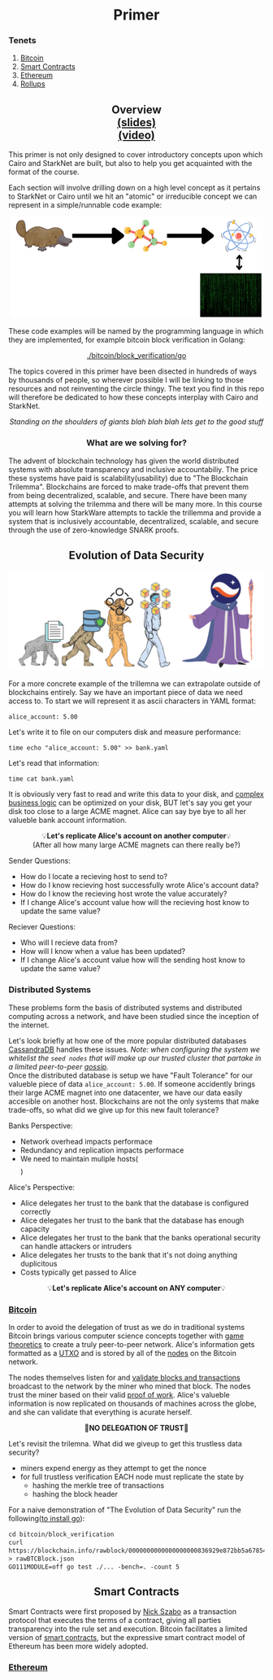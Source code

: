 <h1 align="center">Primer</h1>

### Tenets
1. [Bitcoin](./bitcoin/README.md)
2. [Smart Contracts](#smart_contracts)
3. [Ethereum](./ethereum/README.md)
4. [Rollups](./rollups/README.md)

<h2 align="center"> Overview <br><a href="https://docs.google.com/</h3>presentation/d/1-ykeFFRwI2JTIyXAKd2AmVSIUnbjPk7EdfpHxL3CxYs/edit?usp=sharing">(slides)</a><br><a href="https://www.youtube.com/watch?v=DrBJ9LWvsOQ">(video)</a></h2>
This primer is not only designed to cover introductory concepts upon which Cairo and StarkNet are built, but also to help you get acquainted with the format of the course. 

Each section will involve drilling down on a high level concept as it pertains to StarkNet or Cairo until we hit an "atomic" or irreducible concept we can represent in a simple/runnable code example: 

<div align="center">
    <img src="../misc/plat.png">
</div>

These code examples will be named by the programming language in which they are implemented, for example bitcoin block verification in Golang:
<div align="center">
    <a href="./bitcoin/block_verification/go">./bitcoin/block_verification/go</a>
</div>

The topics covered in this primer have been disected in hundreds of ways by thousands of people, so wherever possible I will be linking to those resources and not reinventing the circle thingy. The text you find in this repo will therefore be dedicated to how these concepts interplay with Cairo and StarkNet.

<div align="center">
    <em>Standing on the shoulders of giants blah blah blah lets get to the good stuff</em>
</div>

<h3 align="center"> What are we solving for?</h3>
The advent of blockchain technology has given the world distributed systems with absolute transparency and inclusive accountabiliy.
The price these systems have paid is scalability(usability) due to "The Blockchain Trilemma". Blockchains are forced to make trade-offs that prevent them from being decentralized, scalable, and secure.
There have been many attempts at solving the trilemma and there will be many more. In this course you will learn how StarkWare attempts to tackle the trillemma and provide a system that is inclusively accountable, decentralized, scalable, and secure through the use of zero-knowledge SNARK proofs.

<h2 align="center"> Evolution of Data Security</h2>
<div align="center">
    <img src="../misc/evolution.png">
</div>

For a more concrete example of the trillemna we can extrapolate outside of blockchains entirely. Say we have an important piece of data we need access to. To start we will represent it as ascii characters in YAML format:
```
alice_account: 5.00
```
Let's write it to file on our computers disk and measure performance:
```
time echo "alice_account: 5.00" >> bank.yaml
```
Let's read that information:
```
time cat bank.yaml
```

It is obviously very fast to read and write this data to your disk, and [complex business logic](https://www.postgresql.org/) can be optimized on your disk, BUT let's say you get your disk too close to a large ACME magnet. Alice can say bye bye to all her valueble bank account information.
<p align="center">💡<strong>Let's replicate Alice's account on another computer</strong>💡<br>(After all how many large ACME magnets can there really be?)</p>

Sender Questions:
- How do I locate a recieving host to send to?
- How do I know recieving host successfully wrote Alice's account data?
- How do I know the recieving host wrote the value accurately?
- If I change Alice's account value how will the recieving host know to update the same value?

Reciever Questions:
- Who will I recieve data from?
- How will I know when a value has been updated?
- If I change Alice's account value how will the sending host know to update the same value?

### Distributed Systems
These problems form the basis of distributed systems and distributed computing across a network, and have been studied since the inception of the internet.

Let's look briefly at how one of the more popular distributed databases [CassandraDB](https://cassandra.apache.org/doc/latest/cassandra/getting_started/configuring.html) handles these issues. *Note: when configuring the system we whitelist the `seed nodes` that will make up our trusted cluster that partake in a limited peer-to-peer [gossip](https://www.linkedin.com/pulse/gossip-protocol-inside-apache-cassandra-soham-saha).*
<br>
Once the distributed database is setup we have "Fault Tolerance" for our valueble piece of data `alice_account: 5.00`. If someone accidently brings their large ACME magnet into one datacenter, we have our data easily accesible on another host. Blockchains are not the only systems that make trade-offs, so what did we give up for this new fault tolerance?

Banks Perspective:
- Network overhead impacts performace
- Redundancy and replication impacts performace
- We need to maintain muliple hosts($$$$)

Alice's Perspective:
- Alice delegates her trust to the bank that the database is configured correctly
- Alice delegates her trust to the bank that the database has enough capacity
- Alice delegates her trust to the bank that the banks operational security can handle attackers or intruders
- Alice delegates her trusts to the bank that it's not doing anything duplicitous
- Costs typically get passed to Alice

<p align="center">💡<strong>Let's replicate Alice's account on ANY computer</strong>💡</p>

### [Bitcoin](./bitcoin/README.md)
In order to avoid the delegation of trust as we do in traditional systems Bitcoin brings various computer science concepts together with [game theoretics](https://en.wikipedia.org/wiki/Game_theory) to create a truly peer-to-peer network. Alice's information gets formatted as a [UTXO](https://en.wikipedia.org/wiki/Unspent_transaction_output) and is stored by all of the [nodes](https://bitnodes.io) on the Bitcoin network.

The nodes themselves listen for and [validate blocks and transactions](./bitcoin/proof_of_work) broadcast to the network by the miner who mined that block. The nodes trust the miner based on their valid [proof of work](./bitcoin/proof_of_work).
Alice's valueble information is now replicated on thousands of machines across the globe, and she can validate that everything is acurate herself.
<p align="center">🎉<strong>NO DELEGATION OF TRUST</strong>🎉</p>
Let's revisit the trilemna. What did we giveup to get this trustless data security?

- miners expend energy as they attempt to get the nonce
- for full trustless verification EACH node must replicate the state by
  - hashing the merkle tree of transactions
  - hashing the block header
  
For a naive demonstration of "The Evolution of Data Security" run the following([to install go](https://go.dev/doc/install)):
```
cd bitcoin/block_verification
curl https://blockchain.info/rawblock/0000000000000000000836929e872bb5a678546b0a19900b974c206c338f0947 > rawBTCBlock.json
GO111MODULE=off go test ./... -bench=. -count 5
```

<h2 align="center" id="smart_contracts"> Smart Contracts</h2>

Smart Contracts were first proposed by [Nick Szabo](https://www.fon.hum.uva.nl/rob/Courses/InformationInSpeech/CDROM/Literature/LOTwinterschool2006/szabo.best.vwh.net/smart.contracts.html) as a transaction protocol that executes the terms of a contract, giving all parties transparency into the rule set and execution. Bitcoin facilitates a limited version of [smart contracts](https://ethereum.org/en/whitepaper/#scripting), but the expressive smart contract model of Ethereum has been more widely adopted.
<br>

### [Ethereum](./ethereum/README.md)
